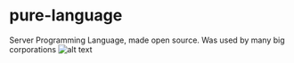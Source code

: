 # pure-language

Server Programming Language, made open source. Was used by many big corporations
![alt text](https://media.discordapp.net/attachments/926662348465373184/944371782171910204/grammar.png)
